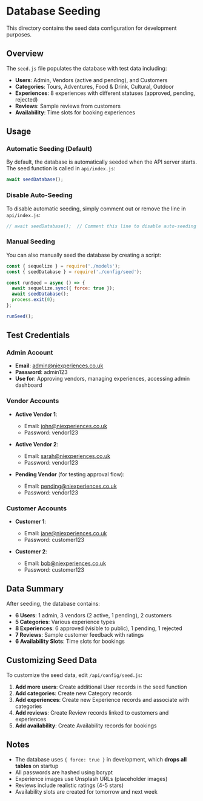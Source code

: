 # Database Seeding

This directory contains the seed data configuration for development purposes.

## Overview

The `seed.js` file populates the database with test data including:
- **Users**: Admin, Vendors (active and pending), and Customers
- **Categories**: Tours, Adventures, Food & Drink, Cultural, Outdoor
- **Experiences**: 8 experiences with different statuses (approved, pending, rejected)
- **Reviews**: Sample reviews from customers
- **Availability**: Time slots for booking experiences

## Usage

### Automatic Seeding (Default)

By default, the database is automatically seeded when the API server starts. The seed function is called in `api/index.js`:

```javascript
await seedDatabase();
```

### Disable Auto-Seeding

To disable automatic seeding, simply comment out or remove the line in `api/index.js`:

```javascript
// await seedDatabase();  // Comment this line to disable auto-seeding
```

### Manual Seeding

You can also manually seed the database by creating a script:

```javascript
const { sequelize } = require('./models');
const { seedDatabase } = require('./config/seed');

const runSeed = async () => {
  await sequelize.sync({ force: true });
  await seedDatabase();
  process.exit(0);
};

runSeed();
```

## Test Credentials

### Admin Account
- **Email**: admin@niexperiences.co.uk
- **Password**: admin123
- **Use for**: Approving vendors, managing experiences, accessing admin dashboard

### Vendor Accounts
- **Active Vendor 1**:
  - Email: john@niexperiences.co.uk
  - Password: vendor123
  
- **Active Vendor 2**:
  - Email: sarah@niexperiences.co.uk
  - Password: vendor123
  
- **Pending Vendor** (for testing approval flow):
  - Email: pending@niexperiences.co.uk
  - Password: vendor123

### Customer Accounts
- **Customer 1**:
  - Email: jane@niexperiences.co.uk
  - Password: customer123
  
- **Customer 2**:
  - Email: bob@niexperiences.co.uk
  - Password: customer123

## Data Summary

After seeding, the database contains:
- **6 Users**: 1 admin, 3 vendors (2 active, 1 pending), 2 customers
- **5 Categories**: Various experience types
- **8 Experiences**: 6 approved (visible to public), 1 pending, 1 rejected
- **7 Reviews**: Sample customer feedback with ratings
- **6 Availability Slots**: Time slots for bookings

## Customizing Seed Data

To customize the seed data, edit `/api/config/seed.js`:

1. **Add more users**: Create additional User records in the seed function
2. **Add categories**: Create new Category records
3. **Add experiences**: Create new Experience records and associate with categories
4. **Add reviews**: Create Review records linked to customers and experiences
5. **Add availability**: Create Availability records for bookings

## Notes

- The database uses `{ force: true }` in development, which **drops all tables** on startup
- All passwords are hashed using bcrypt
- Experience images use Unsplash URLs (placeholder images)
- Reviews include realistic ratings (4-5 stars)
- Availability slots are created for tomorrow and next week
